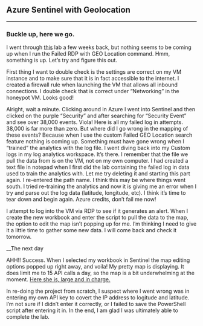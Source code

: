 ## Azure Sentinel with Geolocation


---

### Buckle up, here we go.

I went through [this](https://youtu.be/RoZeVbbZ0o0) lab a few weeks back, but nothing seems to be coming up when I run the Failed RDP with GEO Location command. Hmm, something is up. Let’s try and figure this out. 

First thing I want to double check is the settings are correct on my VM instance and to make sure that it is in fact accessible to the internet. 
I created a firewall rule when launching the VM that allows all inbound connections. I double check that is correct under “Networking” in the honeypot VM. Looks good! 

Alright, wait a minute. Clicking around in Azure I went into Sentinel and then clicked on the purple “Security” and after searching for “Security Event” and see over 38,000 events. Viola! Here is all my failed log in attempts. 38,000 is far more than zero. But where did I go wrong in the mapping of these events? Because when I use the custom Failed GEO Location search feature nothing is coming up. Something must have gone wrong when I “trained” the analytics with the log file. 
I went diving back into my Custom logs in my log analytics workspace. It’s there. I remember that the file we pull the data from is on the VM, not on my own computer. I had created a text file in notepad when I first did the lab containing the failed log in data used to train the analytics with. 
Let me try deleting it and starting this part again. 
I re-entered the path name. I think this may be where things went south. 
I tried re-training the analytics and now it is giving me an error when I try and parse out the log data (latitude, longitude, etc). I think it’s time to tear down and begin again. Azure credits, don’t fail me now! 

I attempt to log into the VM via RDP to see if it generates an alert.
When I create the new workbook and enter the script to pull the data to the map, the option to edit the map isn’t popping up for me. I’m thinking I need to give it a little time to gather some new data. I will come back and check it tomorrow.

__The next day

AHH!! Success. When I selected my workbook in Sentinel the map editing options popped up right away, and voila! My pretty map is displaying. It does limit me to 15 API calls a day, so the map is a bit underwhelming at the moment. [Here she is, large and in charge.](https://user-images.githubusercontent.com/113474900/198899244-55b87b39-90a5-4ac5-80f9-8611814d327e.jpg)


In re-doing the project from scratch, I suspect where I went wrong was in entering my own API key to covert the IP address to logitude and latitude. I’m not sure if I didn’t enter it correctly, or I failed to save the PowerShell script after entering it in. In the end, I am glad I was ultimately able to complete the lab. 

